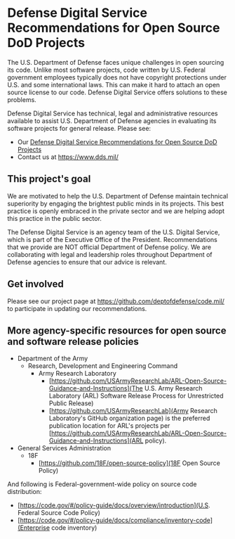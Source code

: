 # Defense Digital Service Recommendations for Open Source DoD Projects

The U.S. Department of Defense faces unique challenges in open sourcing its code. Unlike most software projects, code written by U.S. Federal government employees typically does not have copyright protections under U.S. and some international laws. This can make it hard to attach an open source license to our code. Defense Digital Service offers solutions to these problems.

Defense Digital Service has technical, legal and administrative resources available to assist U.S. Department of Defense agencies in evaluating its software projects for general release. Please see:

* Our [Defense Digital Service Recommendations for Open Source DoD Projects](implementation-guide.md)
* Contact us at https://www.dds.mil/

## This project's goal

We are motivated to help the U.S. Department of Defense maintain technical superiority by engaging the brightest public minds in its projects. This best practice is openly embraced in the private sector and we are helping adopt this practice in the public sector.

The Defense Digital Service is an agency team of the U.S. Digital Service, which is part of the Executive Office of the President. Recommendations that we provide are NOT official Department of Defense policy. We are collaborating with legal and leadership roles throughout Department of Defense agencies to ensure that our advice is relevant.

## Get involved

Please see our project page at https://github.com/deptofdefense/code.mil/ to participate in updating our recommendations.

## More agency-specific resources for open source and software release policies

* Department of the Army
  * Research, Development and Engineering Command
    * Army Research Laboratory
      * [https://github.com/USArmyResearchLab/ARL-Open-Source-Guidance-and-Instructions](The U.S. Army Research Laboratory (ARL) Software Release Process for Unrestricted Public Release)
      * [https://github.com/USArmyResearchLab](Army Research Laboratory's GitHub organization page)
        is the preferred publication location for ARL's projects per
        [https://github.com/USArmyResearchLab/ARL-Open-Source-Guidance-and-Instructions](ARL policy).
* General Services Administration
  * 18F
    * [https://github.com/18F/open-source-policy](18F Open Source Policy)

And following is Federal-government-wide policy on source code distribution:

* [https://code.gov/#/policy-guide/docs/overview/introduction](U.S. Federal Source Code Policy)
* [https://code.gov/#/policy-guide/docs/compliance/inventory-code](Enterprise code inventory)
